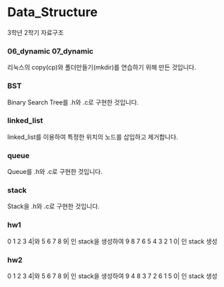 # Data_Structure
3학년 2학기 자료구조

### 06_dynamic 07_dynamic
리눅스의 copy(cp)와 폴더만들기(mkdir)를 연습하기 위해 만든 것입니다.  

### BST
Binary Search Tree를 .h와 .c로 구현한 것입니다.  

### linked_list
linked_list를 이용하여 특정한 위치의 노드를 삽입하고 제거합니다. 

### queue
Queue를 .h와 .c로 구현한 것입니다.

### stack
Stack을 .h와 .c로 구현한 것입니다.

### hw1 
0 1 2 3 4|와 5 6 7 8 9| 인 stack을 생성하여 9 8 7 6 5 4 3 2 1 0| 인 stack 생성  
  
### hw2 
0 1 2 3 4|와 5 6 7 8 9| 인 stack을 생성하여 9 4 8 3 7 2 6 1 5 0| 인 stack 생성  
